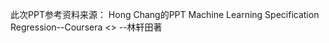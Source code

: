 此次PPT参考资料来源：
 Hong Chang的PPT
 Machine Learning Specification   Regression--Coursera
 <<Learning From Data>> --林轩田著

